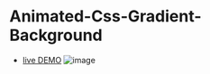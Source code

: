 # Animated-Css-Gradient-Background

- [live DEMO]([https://mrstarkeg.github.io/Mapty/](https://codepen.io/MrStarkEG/pen/oNmZNVK))
  ![image](https://github.com/MrStarkEG/Animated-Css-Gradient-Background/assets/58784045/e4b6a77b-60f4-4ef8-a20c-3baf8ab530af)
